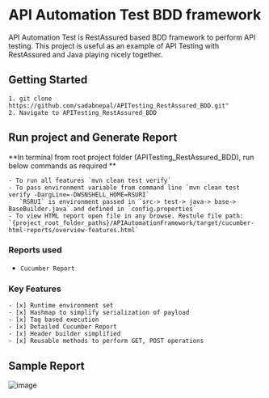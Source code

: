 # API Automation Test BDD framework
API Automation Test is RestAssured based BDD framework to perform API testing. This project is useful as an example of API Testing with RestAssured and Java playing nicely together.

## Getting Started
```
1. git clone https://github.com/sadabnepal/APITesting_RestAssured_BDD.git"
2. Navigate to APITesting_RestAssured_BDD
```

## Run project and Generate Report
**In terminal from root project folder (APITesting_RestAssured_BDD), run below commands as required **
```
- To run all features `mvn clean test verify`
- To pass environment variable from command line `mvn clean test verify -DargLine=-DWSNSHELL_HOME=RSURI`
   `RSRUI` is environment passed in `src-> test-> java-> base-> BaseBuilder.java` and defined in `config.properties`
- To view HTML report open file in any browse. Restule file path: `{project_root_folder_paths}/APIAutomationFramework/target/cucumber-html-reports/overview-features.html`
```

### Reports used
- `Cucumber Report`

### Key Features
	- [x] Runtime environment set
	- [x] Hashmap to simplify serialization of payload
	- [x] Tag based execution
	- [x] Detailed Cucumber Report
	- [x] Header builder simplified
	- [x] Reusable methods to perform GET, POST operations

## Sample Report
![image](https://user-images.githubusercontent.com/65847528/97099111-258abc80-16ab-11eb-813d-267afa9e4535.png)
